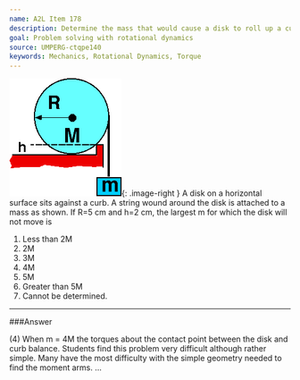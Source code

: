 ```yaml
---
name: A2L Item 178
description: Determine the mass that would cause a disk to roll up a curb.
goal: Problem solving with rotational dynamics
source: UMPERG-ctqpe140
keywords: Mechanics, Rotational Dynamics, Torque
---
```


![Item178_fig1.gif](../images/Item178_fig1.gif){: .image-right } A disk
on a horizontal surface sits against a curb.  A string wound around the
disk is attached to a mass as shown.  If R=5 cm and h=2 cm, the largest
m for which the disk will not move is

1. Less than 2M
2. 2M
3. 3M
4. 4M
5. 5M
6. Greater than 5M
7. Cannot be determined.



<hr/>

###Answer

(4) When m = 4M the torques about the contact point between the disk and
curb balance. Students find this problem very difficult although rather
simple. Many have the most difficulty with the simple geometry needed to
find the moment arms.
...

